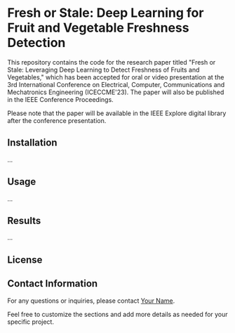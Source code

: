 # Fresh or Stale: Deep Learning for Fruit and Vegetable Freshness Detection

<!-- [![License](https://img.shields.io/badge/License-MIT-blue.svg)](https://opensource.org/licenses/MIT) -->

This repository contains the code for the research paper titled "Fresh or Stale: Leveraging Deep Learning to Detect Freshness of Fruits and Vegetables," which has been accepted for oral or video presentation at the 3rd International Conference on Electrical, Computer, Communications and Mechatronics Engineering (ICECCME'23). The paper will also be published in the IEEE Conference Proceedings.

Please note that the paper will be available in the IEEE Explore digital library after the conference presentation.

## Installation

...

## Usage

...

## Results

...

## License

<!-- This project is licensed under the [MIT License](LICENSE). -->

## Contact Information

For any questions or inquiries, please contact [Your Name](mailto:yourname@example.com).

Feel free to customize the sections and add more details as needed for your specific project.
